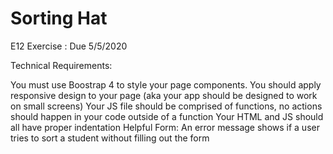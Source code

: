# Sorting Hat

E12 Exercise : Due 5/5/2020

Technical Requirements:

You must use Boostrap 4 to style your page components.
You should apply responsive design to your page (aka your app should be designed to work on small screens)
Your JS file should be comprised of functions, no actions should happen in your code outside of a function
Your HTML and JS should all have proper indentation
Helpful Form: An error message shows if a user tries to sort a student without filling out the form
